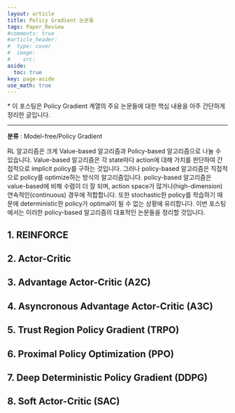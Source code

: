 ```yaml
---
layout: article
title: Policy Gradient 논문들
tags: Paper_Review
#comments: true
#article_header:
#  type: cover
#  image:
#    src:
aside:
  toc: true
key: page-aside
use_math: true
---
```


  \* 이 포스팅은 Policy Gradient 계열의 주요 논문들에 대한 핵심 내용을 아주 간단하게 정리한 글입니다.

  --------------------------------------------------------------

  **분류** : Model-free/Policy Gradient  


  RL 알고리즘은 크게 Value-based 알고리즘과 Policy-based 알고리즘으로 나눌 수 있습니다. Value-based 알고리즘은 각 state마다 action에 대해 가치를 판단하여 간접적으로 implicit policy를 구하는 것입니다. 그러나 policy-based 알고리즘은 직접적으로 policy를 optimize하는 방식의 알고리즘입니다. policy-based 알고리즘은 value-based에 비해 수렴이 더 잘 되며, action space가 많거나(high-dimension) 연속적인(continuous) 경우에 적합합니다. 또한 stochastic한 policy를 학습하기 때문에 deterministic한 policy가 optimal이 될 수 없는 상황에 유리합니다. 이번 포스팅에서는 이러한 policy-based 알고리즘의 대표적인 논문들을 정리할 것입니다.


## 1. REINFORCE


## 2. Actor-Critic

## 3. Advantage Actor-Critic (A2C)

## 4. Asyncronous Advantage Actor-Critic (A3C)

## 5. Trust Region Policy Gradient (TRPO)

## 6. Proximal Policy Optimization (PPO)

## 7. Deep Deterministic Policy Gradient (DDPG)

## 8. Soft Actor-Critic (SAC)
